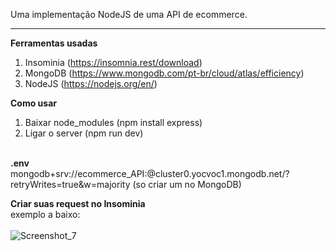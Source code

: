 Uma implementação NodeJS de uma API de ecommerce.
<hr>

<strong>Ferramentas usadas</strong>
1. Insominia (https://insomnia.rest/download)
2. MongoDB (https://www.mongodb.com/pt-br/cloud/atlas/efficiency)
3. NodeJS (https://nodejs.org/en/)

<strong>Como usar</strong>
1. Baixar node_modules (npm install express)
2. Ligar o server (npm run dev)
<br>
<strong>.env</strong>
<br>
mongodb+srv://ecommerce_API:<password>@cluster0.yocvoc1.mongodb.net/?retryWrites=true&w=majority (so criar um no MongoDB)

<strong>Criar suas request no Insominia</strong>
<br>
exemplo a baixo:
<br>
<br>
![Screenshot_7](https://user-images.githubusercontent.com/66924117/204288928-c448ed97-fb27-46b4-81eb-f0d71cb2b964.png)
